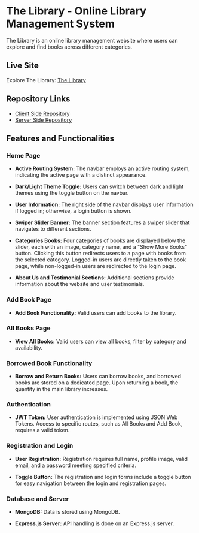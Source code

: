 # The Library - Online Library Management System

The Library is an online library management website where users can explore and find books across different categories.

## Live Site

Explore The Library: [The Library](https://the-library-0.netlify.app/)

## Repository Links

-  [Client Side Repository](https://github.com/mspsohan/library-managements-client)
-  [Server Side Repository](https://github.com/mspsohan/library-management-server)

## Features and Functionalities

### Home Page

-  **Active Routing System:** The navbar employs an active routing system, indicating the active page with a distinct appearance.

-  **Dark/Light Theme Toggle:** Users can switch between dark and light themes using the toggle button on the navbar.

-  **User Information:** The right side of the navbar displays user information if logged in; otherwise, a login button is shown.

-  **Swiper Slider Banner:** The banner section features a swiper slider that navigates to different sections.

-  **Categories Books:** Four categories of books are displayed below the slider, each with an image, category name, and a "Show More Books" button. Clicking this button redirects users to a page with books from the selected category. Logged-in users are directly taken to the book page, while non-logged-in users are redirected to the login page.

-  **About Us and Testimonial Sections:** Additional sections provide information about the website and user testimonials.

### Add Book Page

-  **Add Book Functionality:** Valid users can add books to the library.

### All Books Page

-  **View All Books:** Valid users can view all books, filter by category and availability.

### Borrowed Book Functionality

-  **Borrow and Return Books:** Users can borrow books, and borrowed books are stored on a dedicated page. Upon returning a book, the quantity in the main library increases.

### Authentication

-  **JWT Token:** User authentication is implemented using JSON Web Tokens. Access to specific routes, such as All Books and Add Book, requires a valid token.

### Registration and Login

-  **User Registration:** Registration requires full name, profile image, valid email, and a password meeting specified criteria.

-  **Toggle Button:** The registration and login forms include a toggle button for easy navigation between the login and registration pages.

### Database and Server

-  **MongoDB:** Data is stored using MongoDB.

-  **Express.js Server:** API handling is done on an Express.js server.

<!-- ### Database and Server

-  **MongoDB:** Data is stored using MongoDB.

-  **Express.js Server:** API handling is done on an Express.js server. -->

<!-- ### Website Name: [The Library](https://the-library-msp.netlify.app)

### website Live Link: https://the-library-msp.netlify.app/

### Features and Functionalities of This Website:

This is an Online Library management website where people can find different categoties of book.

### Home Page:

-  In this website's navbar, there is an active routing system. For example, if I go to the "Home" route, the "Home" button will appear differently compared to others, indicating that it's the active page.
-  on navbar also have a dark or light theme toggle button.

-  On the right side of the navbar, there will be user information displayed if the user is logged in. If the user isn't logged in, a login button will be shown by default.

-  The banner section is not static; it's a swipper slider banner that can navigate to click on the navigation button.

-  Below the Slider, there are 4 Categoryis book, each featuring an image, category name, and a "Show More Book" button. If user click the "Show More Book" button, it will redirect them to the anothe page where will be founded same categoris book. If the user is logged in, they will be taken directly to the book page. If the user is not logged in, they will be redirected to the login page.
-  bellow the category section there is about us section and testimoinal section.

-  Website has add book page, where the valid use can add book.
-  There is also a all book page where valid user can see all book and can filter out by category and availability.
-  There is anothe functionality , people can borrow a book. borrow book will store on borrowed book page. when borrwrd a book the quantity will reduce from the main library. and on the borrowed book page user can return the book. after rfeturn book the quantity of book will increased.
-  After logging in, users will be redirected to the page they originally intended to visit.

-  In the registration page, there are four fields to fill out: full name, profile image, valid email, and password. Users must complete all the fields; otherwise, they will receive an error message. Additionally, if the user doesn't meet the password criteria, such as having a minimum of six characters with at least one capital letter and one special character, they will see an error message below the password field.

-  On the registration and login forms, there is a toggle button. If a new user clicks it, the login page will redirect to the registration page. If a user already has an account, clicking the toggle button will redirect to the login page.
-  To Authenticate a user JWT Token is implement. Without token user cant access the All Book and Add book route.
-  Using Mongodb Database To store all the data of this website, and Api handlilng on express.js server.

#### Thank you to read this out. -->
